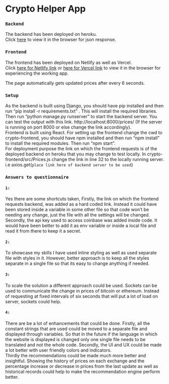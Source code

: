 # Crypto Helper App

### `Backend`

The backend has been deployed on heroku.\
Click [here](https://crypto-app-wajahat.herokuapp.com/prices/) to view it in the browser for json response.

### `Frontend`

The frontend has been deployed on Netlify as well as Vercel.\
Click [here for Netlify link](https://vibrant-lovelace-86cd20.netlify.app/) or [here for Vercel link](https://crypto-helper-ew4mlgaki-wajali7999.vercel.app/) to view it in the browser for experiencing the working app.

The page automatically gets updated prices after every 6 seconds.

### `Setup`

As the backend is built using Django, you should have pip installed and then run “pip install -r requirements.txt” . This will install the required libraries. Then run “python manage.py runserver” to start the backend server. You can test the output with this link. http://localhost:8000/prices/ (If the server is running on port 8000 or else change the link accordingly).\
Frontend is built using React. For setting up the frontend change the cwd to crypto-frontend, you should have npm installed and then run “npm install” to install the required modules. Then run “npm start”.\
For deployment purpose the link on which the frontend requests is of the deployed backend on heroku that you may change to test locally. In crypto-frontend/src/Prices.js change the link in line 32 to the locally running server. i.e axios.get(`place link here of backend server to be used`)

### `Answers to questionnaire`
#### `1:` 
Yes there are some shortcuts taken, Firstly, the link on which the frontend requests backend, was added as a hard coded link. Instead it could have been stored inside a variable in some other file so that code won’t be needing any change, just the file with all the settings will be changed.
Secondly, the api key used to access coinbase was added inside code. It would have been better to add it as env variable or inside a local file and read it from there to keep it a secret. 
#### `2:` 
To showcase my skills I have used inline styling as well as used separate file with styles in it. However, better approach is to keep all the styles separate in a single file so that its easy to change anything if needed. 
#### `3:` 
To scale the solution a different approach could be used. Sockets can be used to communicate the change in prices of bitcoin or ethereum. Instead of requesting at fixed intervals of six seconds that will put a lot of load on server, sockets could help. 
#### `4:` 
There are be a lot of enhancements that could be done. Firstly, all the constant strings that are used could be moved to a separate file and displayed through variables. So that in the future if the language in which the website is displayed is changed only one single file needs to be translated and not the whole code.
Secondly, the UI and UX could be made a lot better with user friendly colors and indicators. \
Thirdly the recommendations could be made much more better and insightful. Showing the history of prices on each exchange and the percentage increase or decrease in prices from the last update as well as historical records could help to make the recommendation engine perform better.

 
